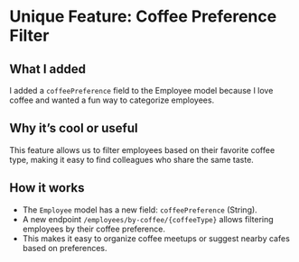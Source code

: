 # Unique Feature: Coffee Preference Filter

## What I added
I added a `coffeePreference` field to the Employee model because I love coffee and wanted a fun way to categorize employees.

## Why it’s cool or useful
This feature allows us to filter employees based on their favorite coffee type, making it easy to find colleagues who share the same taste.

## How it works
- The `Employee` model has a new field: `coffeePreference` (String).
- A new endpoint `/employees/by-coffee/{coffeeType}` allows filtering employees by their coffee preference.
- This makes it easy to organize coffee meetups or suggest nearby cafes based on preferences.
